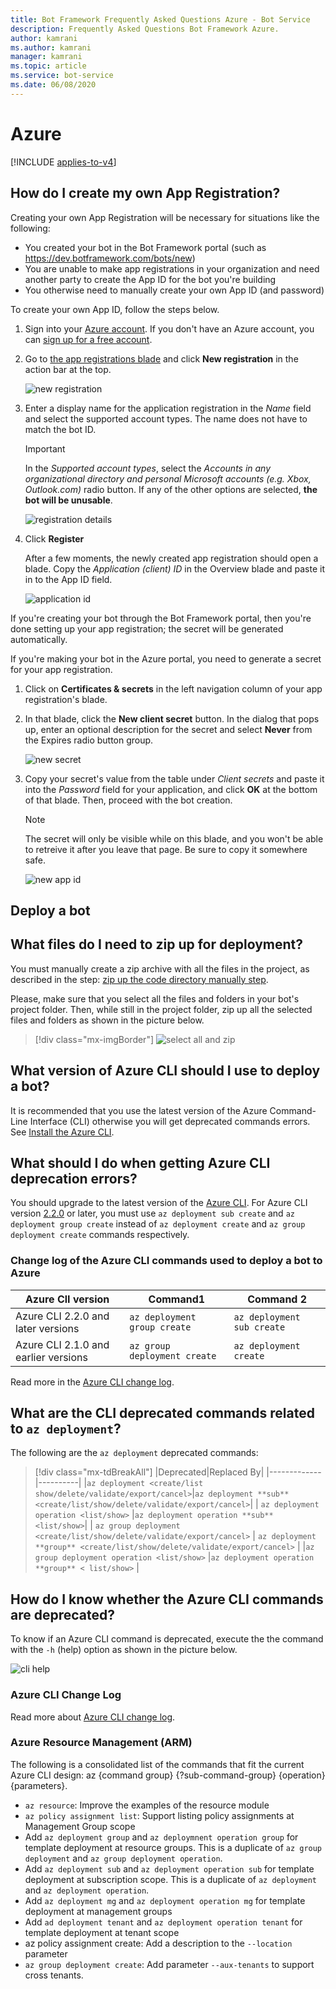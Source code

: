 ```yaml
---
title: Bot Framework Frequently Asked Questions Azure - Bot Service
description: Frequently Asked Questions Bot Framework Azure.
author: kamrani
ms.author: kamrani
manager: kamrani
ms.topic: article
ms.service: bot-service
ms.date: 06/08/2020
---
```


# Azure

[!INCLUDE [applies-to-v4](includes/applies-to-v4-current.md)]

## How do I create my own App Registration?

Creating your own App Registration will be necessary for situations like the following:

- You created your bot in the Bot Framework portal (such as https://dev.botframework.com/bots/new)
- You are unable to make app registrations in your organization and need another party to create the App ID for the bot you're building
- You otherwise need to manually create your own App ID (and password)

To create your own App ID, follow the steps below.

1. Sign into your [Azure account](https://portal.azure.com). If you don't have an Azure account, you can [sign up for a free account](https://azure.microsoft.com/free/).
2. Go to [the app registrations blade](https://portal.azure.com/#blade/Microsoft_AAD_RegisteredApps/ApplicationsListBlade) and click **New registration** in the action bar at the top.

    ![new registration](media/app-registration/new-registration.png)

3. Enter a display name for the application registration in the *Name* field and select the supported account types. The name does not have to match the bot ID.

    > [!IMPORTANT]
    > In the *Supported account types*, select the *Accounts in any organizational directory and personal Microsoft accounts (e.g. Xbox, Outlook.com)* radio button. If any of the other options are selected, **the bot will be unusable**.

    ![registration details](media/app-registration/registration-details.png)

4. Click **Register**

    After a few moments, the newly created app registration should open a blade. Copy the *Application (client) ID* in the Overview blade and paste it in to the App ID field.

    ![application id](media/app-registration/app-id.png)

If you're creating your bot through the Bot Framework portal, then you're done setting up your app registration; the secret will be generated automatically.

If you're making your bot in the Azure portal, you need to generate a secret for your app registration.

1. Click on **Certificates & secrets** in the left navigation column of your app registration's blade.
2. In that blade, click the **New client secret** button. In the dialog that pops up, enter an optional description for the secret and select **Never** from the Expires radio button group.

    ![new secret](media/app-registration/new-secret.png)

3. Copy your secret's value from the table under *Client secrets* and paste it into the *Password* field for your application, and click **OK** at the bottom of that blade. Then, proceed with the bot creation.

    > [!NOTE]
    > The secret will only be visible while on this blade, and you won't be able to retreive it after you leave that page. Be sure to copy it somewhere safe.

    ![new app id](media/app-registration/create-app-id.png)


[DirectLineAPI]: https://docs.microsoft.com/azure/bot-service/rest-api/bot-framework-rest-direct-line-3-0-concepts
[Support]: bot-service-resources-links-help.md
[WebChat]: bot-service-channel-connect-webchat.md

## Deploy a bot

## What files do I need to zip up for deployment?

You must manually create a zip archive with all the files in the project, as described in the step: [zip up the code directory manually step](https://docs.microsoft.com/azure/bot-service/bot-builder-deploy-az-cli?view=azure-bot-service-4.0&tabs=csharp#52-zip-up-the-code-directory-manually).

Please, make sure that you select all the files and folders in your bot's project folder. Then, while still in the project folder, zip up all the selected files and folders as shown in the picture below.

> [!div class="mx-imgBorder"]
> ![select all and zip](./media/deploy-bot-cli/select-all-zip.png)

## What version of Azure CLI should I use to deploy a bot?

It is recommended that you use the latest version of the Azure Command-Line Interface (CLI) otherwise you will get deprecated commands errors. See [Install the Azure CLI](/cli/azure/install-azure-cli).

## What should I do when getting Azure CLI deprecation errors?

You should upgrade to the latest version of the [Azure CLI](/cli/azure/install-azure-cli). For Azure CLI version [2.2.0](https://github.com/MicrosoftDocs/azure-docs-cli/blob/master/docs-ref-conceptual/release-notes-azure-cli.md#march-10-2020) or later, you must use `az deployment sub create` and `az deployment group create` instead of `az deployment create` and `az group deployment create` commands respectively.

### Change log of the Azure CLI commands used to deploy a bot to Azure

|Azure ClI version | Command1 | Command 2|
|-------|-------|-------|
|Azure CLI 2.2.0 and later versions | `az deployment group create` | `az deployment sub create` |
|Azure CLI 2.1.0 and earlier versions | `az group deployment create` | `az deployment create` |

Read more in the [Azure CLI change log](https://github.com/MicrosoftDocs/azure-docs-cli/blob/master/docs-ref-conceptual/release-notes-azure-cli.md).

## What are the CLI deprecated commands related to `az deployment`?

The following are the `az deployment` deprecated commands:

> [!div class="mx-tdBreakAll"]
> |Deprecated|Replaced By|
> |-------------|----------|
> |`az deployment <create/list show/delete/validate/export/cancel>`|`az deployment **sub** <create/list/show/delete/validate/export/cancel>`|
>| `az deployment operation <list/show>` |`az deployment operation **sub** <list/show>`|
>| `az group deployment <create/list/show/delete/validate/export/cancel>` | `az deployment **group** <create/list/show/delete/validate/export/cancel>` |
> |`az group deployment operation <list/show>` |`az deployment operation **group** < list/show>` |


## How do I know whether the Azure CLI commands are deprecated?

To know if an Azure CLI command is deprecated, execute the the command with the `-h` (help) option as shown in the picture below.  

![cli help](./media/deploy-bot-cli/cli-help.png)


### Azure CLI Change Log

Read more about [Azure CLI change log](https://github.com/MicrosoftDocs/azure-docs-cli/blob/master/docs-ref-conceptual/release-notes-azure-cli.md).

### Azure Resource Management (ARM)

The following is a consolidated list of the commands that fit the current Azure CLI design: az {command group} {?sub-command-group} {operation} {parameters}.

* `az resource`: Improve the examples of the resource module
* `az policy assignment list`: Support listing policy assignments at Management Group scope
* Add `az deployment group` and `az deploymnent operation group` for template deployment at resource groups. This is a duplicate of `az group deployment` and `az group deployment operation`. 
* Add `az deployment sub` and `az deployment operation sub` for template deployment at subscription scope. This is a duplicate of `az deployment` and `az deployment operation`.
* Add `az deployment mg` and `az deployment operation mg` for template deployment at management groups 
* Add `ad deployment tenant` and `az deployment operation tenant` for template deployment at tenant scope 
* az policy assignment create: Add a description to the `--location` parameter
* `az group deployment create`: Add parameter `--aux-tenants` to support cross tenants.
